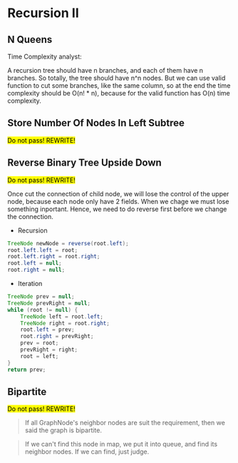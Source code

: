 # Recursion II
##  N Queens
Time Complexity analyst:

A recursion tree should have n branches, and each of them have n branches. So totally, the tree should have n^n nodes. But we can use valid function to cut some branches, like the same column, so at the end the time complexity should be O(n! * n), because for the valid function has O(n) time complexity. 

## Store Number Of Nodes In Left Subtree
<mark>Do not pass! REWRITE!</mark> 

## Reverse Binary Tree Upside Down
<mark>Do not pass! REWRITE!</mark> 

Once cut the connection of child node, we will lose the control of the upper node, because each node only have 2 fields. When we chage we must lose something inportant. Hence, we need to do reverse first before we change the connection.

- Recursion
```java
TreeNode newNode = reverse(root.left);
root.left.left = root;
root.left.right = root.right;
root.left = null;
root.right = null;
```

- Iteration
```java
TreeNode prev = null;
TreeNode prevRight = null;
while (root != null) {
    TreeNode left = root.left;
    TreeNode right = root.right;
    root.left = prev;
    root.right = prevRight;
    prev = root;
    prevRight = right;
    root = left;
}
return prev;
```

## Bipartite
<mark>Do not pass! REWRITE!</mark> 

> If all GraphNode's neighbor nodes are suit the requirement, then we said the graph is bipartite.

> If we can't find this node in map, we put it into queue, and find its neighbor nodes. If we can find, just judge.